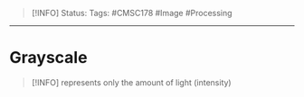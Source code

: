 > [!INFO]
> Status: 
> Tags: #CMSC178 #Image #Processing 

----
# Grayscale
> [!INFO]
> represents only the amount of light (intensity)

